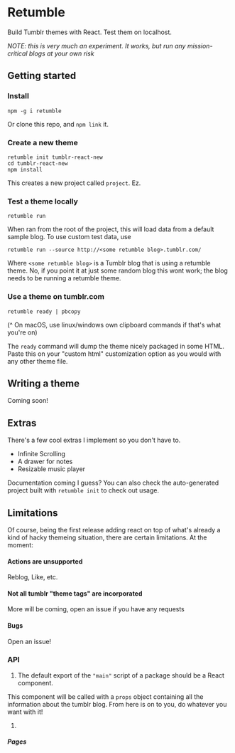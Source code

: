 
# Retumble

Build Tumblr themes with React. Test them on localhost.

*NOTE: this is very much an experiment. It works, but run any mission-critical blogs at your own risk*

## Getting started

### Install

`npm -g i retumble`

Or clone this repo, and `npm link` it.

### Create a new theme

```
retumble init tumblr-react-new
cd tumblr-react-new
npm install
```

This creates a new project called `project`. Ez.

### Test a theme locally

`retumble run`

When ran from the root of the project, this will load data from a default sample blog. To use custom test data, use

`retumble run --source http://<some retumble blog>.tumblr.com/`

Where `<some retumble blog>` is a Tumblr blog that is using a retumble theme. No, if you point it at just some random blog this wont work; the blog needs to be running a retumble theme.

### Use a theme on tumblr.com

`retumble ready | pbcopy`

(^ On macOS, use linux/windows own clipboard commands if that's what you're on)

The `ready` command will dump the theme nicely packaged in some HTML. Paste this on your "custom html" customization option as you would with any other theme file.

## Writing a theme

Coming soon!

## Extras

There's a few cool extras I implement so you don't have to.

- Infinite Scrolling
- A drawer for notes
- Resizable music player

Documentation coming I guess? You can also check the auto-generated project built with `retumble init` to check out usage.

## Limitations

Of course, being the first release adding react on top of what's already a kind of hacky themeing situation, there are certain limitations. At the moment:

#### Actions are unsupported

Reblog, Like, etc.

#### Not all tumblr "theme tags" are incorporated

More will be coming, open an issue if you have any requests

#### Bugs

Open an issue!






### API

1. The default export of the `"main"` script of a package should be a React component.

This component will be called with a `props` object containing all the information about the tumblr blog. From here is on to you, do whatever you want with it!

1.


##### Pages

